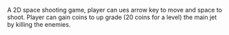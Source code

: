 A 2D space shooting game, player can ues arrow key to move and space to shoot. Player can gain coins to up grade (20 coins for a level) the main jet by killing the enemies.
